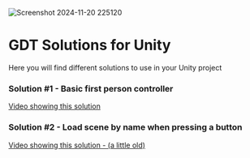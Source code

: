 ![Screenshot 2024-11-20 225120](https://github.com/user-attachments/assets/ad28d3d1-81a8-4369-b8b8-60fa497bf3ab)

# GDT Solutions for Unity
 Here you will find different solutions to use in your Unity project

### Solution #1 - Basic first person controller
[Video showing this solution](https://www.youtube.com/watch?v=C9qj7dz-q-U)

### Solution #2 - Load scene by name when pressing a button
[Video showing this solution - (a little old) ](https://youtu.be/05OfmBIf5os)
